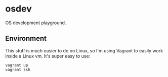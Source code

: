 osdev
=====

OS development playground.

Environment
-----------

This stuff is much easier to do on Linux, so I'm using Vagrant to easily work
inside a Linux vm. It's super easy to use:

    vagrant up
    vagrant ssh
